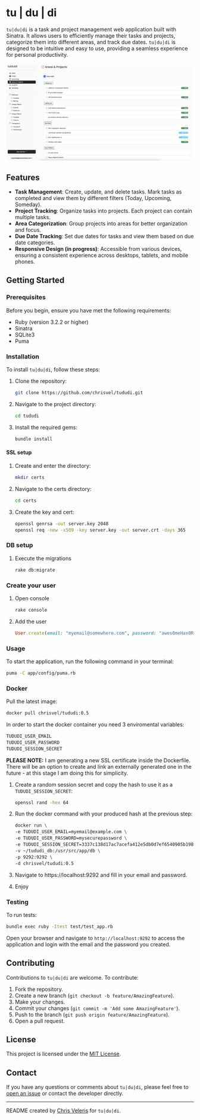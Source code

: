 # tu | du | di

`tu|du|di` is a task and project management web application built with Sinatra. It allows users to efficiently manage their tasks and projects, categorize them into different areas, and track due dates. `tu|du|di` is designed to be intuitive and easy to use, providing a seamless experience for personal productivity.

![image](screenshots/projects.png)

## Features

- **Task Management**: Create, update, and delete tasks. Mark tasks as completed and view them by different filters (Today, Upcoming, Someday).
- **Project Tracking**: Organize tasks into projects. Each project can contain multiple tasks.
- **Area Categorization**: Group projects into areas for better organization and focus.
- **Due Date Tracking**: Set due dates for tasks and view them based on due date categories.
- **Responsive Design (in progress)**: Accessible from various devices, ensuring a consistent experience across desktops, tablets, and mobile phones.

## Getting Started

### Prerequisites

Before you begin, ensure you have met the following requirements:
- Ruby (version 3.2.2 or higher)
- Sinatra
- SQLite3
- Puma

### Installation

To install `tu|du|di`, follow these steps:

1. Clone the repository:
   ```bash
   git clone https://github.com/chrisvel/tududi.git
   ```
2. Navigate to the project directory:
   ```bash
   cd tududi
   ```
3. Install the required gems:
   ```bash
   bundle install
   ```

#### SSL setup

1. Create and enter the directory:
   ```bash
   mkdir certs
   ```

2. Navigate to the certs directory:
   ```bash
   cd certs
   ```

2. Create the key and cert:
   ```bash
   openssl genrsa -out server.key 2048
   openssl req -new -x509 -key server.key -out server.crt -days 365
   ```

### DB setup
1. Execute the migrations

    ```bash 
    rake db:migrate 
    ```

### Create your user
1. Open console
   ```bash
   rake console
   ```

2. Add the user
   ```ruby
   User.create(email: "myemail@somewhere.com", password: "awes0meHax0Rp4ssword")
   ```

### Usage

To start the application, run the following command in your terminal:

```bash
puma -C app/config/puma.rb
```

### Docker 

Pull the latest image:

```bash
docker pull chrisvel/tududi:0.5
```

In order to start the docker container you need 3 enviromental variables:

```bash
TUDUDI_USER_EMAIL
TUDUDI_USER_PASSWORD
TUDUDI_SESSION_SECRET
```

**PLEASE NOTE:** I am generating a new SSL certificate inside the Dockerfile. There will be an option to create and link an externally generated one in the future - at this stage I am doing this for simplicity.

1. Create a random session secret and copy the hash to use it as a `TUDUDI_SESSION_SECRET`:
    ```bash
    openssl rand -hex 64
    ```

2. Run the docker command with your produced hash at the previous step:
    ```bash
    docker run \
    -e TUDUDI_USER_EMAIL=myemail@example.com \
    -e TUDUDI_USER_PASSWORD=mysecurepassword \
    -e TUDUDI_SESSION_SECRET=3337c138d17ac7acefa412e5db0d7ef6540905b198cc28c5bf0d11e48807a71bdfe48d82ed0a0a6eb667c937cbdd1db3e1e6073b3148bff37f73cc6398a39671 \
    -v ~/tududi_db:/usr/src/app/db \
    -p 9292:9292 \
    -d chrisvel/tududi:0.5
    ```

3. Navigate to https://localhost:9292 and fill in your email and password.
4. Enjoy

### Testing 

To run tests:

```bash 
bundle exec ruby -Itest test/test_app.rb
```

Open your browser and navigate to `http://localhost:9292` to access the application and login with the email and the password you created.

## Contributing

Contributions to `tu|du|di` are welcome. To contribute:

1. Fork the repository.
2. Create a new branch (`git checkout -b feature/AmazingFeature`).
3. Make your changes.
4. Commit your changes (`git commit -m 'Add some AmazingFeature'`).
5. Push to the branch (`git push origin feature/AmazingFeature`).
6. Open a pull request.

## License

This project is licensed under the [MIT License](LICENSE).

## Contact

If you have any questions or comments about `tu|du|di`, please feel free to [open an issue](https://github.com/chrisvel/tududi/issues) or contact the developer directly.

---

README created by [Chris Veleris](https://github.com/chrisvel) for `tu|du|di`.
